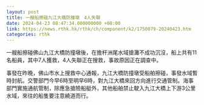 ```yaml
---
layout: post
title: 一艘船擦碰九江大橋防撞墩　4人失聯
date: 2024-04-23 08:47:34.000000000 +08:00
link: https://news.rthk.hk/rthk/ch/component/k2/1750079-20240423.htm
categories: rthk
---
```


一艘船擦碰佛山九江大橋防撞墩後，在擔杆洲尾水域搶灘不成功沉沒，船上共有11名船員，其中7人獲救，4人失聯正在搜救，事故原因正在調查中。

事發在昨晚，佛山市水上搜救中心通報，九江大橋防撞墩受船舶擦碰，事發水域暫時封航。交警部門今早6時至明早6時，對九江大橋來回方向進行交通管制。海事部門實施通航管制，除應急搶險船艇外，其他船舶禁止駛入九江大橋上下游3公里水域，來往的船隻要注意繞道而行。
